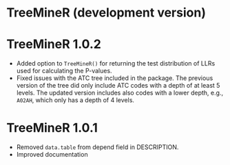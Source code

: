 # TreeMineR (development version)

# TreeMineR 1.0.2
* Added option to `TreeMineR()` for returning the test distribution of LLRs used for calculating the P-values.
* Fixed issues with the ATC tree included in the package. The previous version of the tree did only include ATC codes with a depth of at least 5 levels. The updated version includes also codes with a lower depth, e.g., `A02AH`, which only has a depth of 4 levels.

# TreeMineR 1.0.1

* Removed `data.table` from depend field in DESCRIPTION.
* Improved documentation
